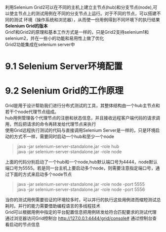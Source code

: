 利用Selenium Grid2可以在不同的主机上建立主节点(hub)和分支节点(node),可以使主节点上的测试用例在不同的分支节点上运行。对于不同的节点，可以搭建不同的测试
环境（操作系统和浏览器），从而使一份用例得到不同环境下的执行结果  
**Selenium Grid的版本**  
Grid1和Grid2的原理和基本工作方式是一样的，只是Grid2支持selenium1和selenium2，并在一些小的功能和易用性上做了优化  
Grid2功能集成在selenium server中  
# 9.1 Selenium Server环境配置  
# 9.2 Selenium Grid的工作原理  
Grid是用于设计帮助我们进行分布式测试的工具，其整体结构由一个hub主节点和若干个node代理节点组成。  
hub用例管理各个代理节点的注册和状态信息，并且接收远程客户端代码的请求调用，然后把请求的命令再转发给代理节点来执行  
使用Grid远程执行测试的代码与直接调用Selenium Server是一样的，只是环境启动的方式不一样，需要同时启动一个hub和至少一个node  
> java -jar selenium-server-standalone.jar -role hub  
> java -jar selenium-server-standalone.jar -role node  

上面的代码分别启动了一个hub和一个node,hub默认端口号为4444，node默认端口号为5555。若是同一台主机上要启动多个node，则需要注意指定端口号，通过下面的方式来启动多个node节点  
> java -jar selenium-server-standalone.jar -role node -port 5555  
> java -jar selenium-server-standalone.jar -role node -port 5556  

当你的测试用例需要验证的环境较多时，可以并行的执行这些用例进而缩短测试总耗时。并行的能力需要借助编程语言的多线程技术  
Grid可以根据用例中指定的平台配置信息把用例转发给符合匹配要求的测试代理  
通过浏览器访问Grid控制台 http://127.0.0.1:4444/grid/console# 通过控制台查看启动的节点信息
